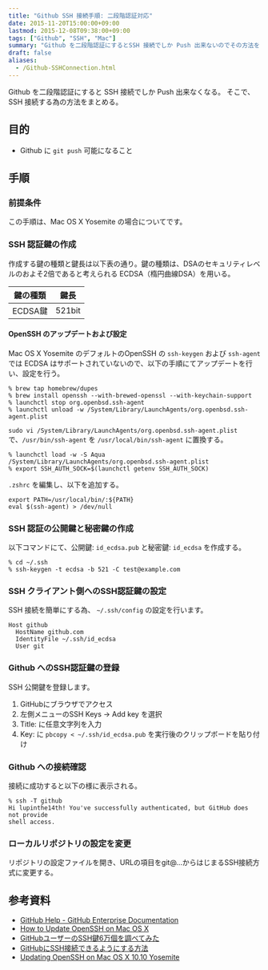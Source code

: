 ```yaml
---
title: "Github SSH 接続手順: 二段階認証対応"
date: 2015-11-20T15:00:00+09:00
lastmod: 2015-12-08T09:38:00+09:00
tags: ["Github", "SSH", "Mac"]
summary: "Github を二段階認証にするとSSH 接続でしか Push 出来ないのでその方法をまとめる"
draft: false
aliases:
  - /Github-SSHConnection.html
---
```


Github を二段階認証にすると SSH 接続でしか Push 出来なくなる。
そこで、 SSH 接続する為の方法をまとめる。

## 目的

- Github に `git push` 可能になること

## 手順

### 前提条件

この手順は、Mac OS X Yosemite の場合についてです。

### SSH 認証鍵の作成

作成する鍵の種類と鍵長は以下表の通り。鍵の種類は、DSAのセキュリティレベルのおよそ2倍であると考えられる ECDSA（楕円曲線DSA）を用いる。


鍵の種類|鍵長
--------|-----
ECDSA鍵 |521bit

#### OpenSSH のアップデートおよび設定

Mac OS X Yosemite のデフォルトのOpenSSH の `ssh-keygen` および `ssh-agent` では ECDSA はサポートされていないので、以下の手順にてアップデートを行い、設定を行う。

```console
% brew tap homebrew/dupes
% brew install openssh --with-brewed-openssl --with-keychain-support
% launchctl stop org.openbsd.ssh-agent
% launchctl unload -w /System/Library/LaunchAgents/org.openbsd.ssh-agent.plist
```

`sudo vi /System/Library/LaunchAgents/org.openbsd.ssh-agent.plist` で、`/usr/bin/ssh-agent` を `/usr/local/bin/ssh-agent` に置換する。


```console
% launchctl load -w -S Aqua /System/Library/LaunchAgents/org.openbsd.ssh-agent.plist
% export SSH_AUTH_SOCK=$(launchctl getenv SSH_AUTH_SOCK)
```

`.zshrc` を編集し、以下を追加する。

```vim
export PATH=/usr/local/bin/:${PATH}
eval $(ssh-agent) > /dev/null
```


### SSH 認証の公開鍵と秘密鍵の作成

以下コマンドにて、公開鍵: `id_ecdsa.pub` と秘密鍵: `id_ecdsa` を作成する。

```console
% cd ~/.ssh
% ssh-keygen -t ecdsa -b 521 -C test@example.com
```

### SSH クライアント側へのSSH認証鍵の設定

SSH 接続を簡単にする為、 `~/.ssh/config` の設定を行います。

```vim
Host github
  HostName github.com
  IdentityFile ~/.ssh/id_ecdsa
  User git
```

### Github へのSSH認証鍵の登録

SSH 公開鍵を登録します。

1. GitHubにブラウザでアクセス
1. 左側メニューのSSH Keys -> Add key を選択
1. Title: に任意文字列を入力
1. Key: に `pbcopy < ~/.ssh/id_ecdsa.pub` を実行後のクリップボードを貼り付け

### Github への接続確認

接続に成功すると以下の様に表示される。

```console
% ssh -T github
Hi lupinthe14th! You've successfully authenticated, but GitHub does not provide
shell access.
```

### ローカルリポジトリの設定を変更
リポジトリの設定ファイルを開き、URLの項目をgit@...からはじまるSSH接続方式に変更する。


## 参考資料

- [GitHub Help - GitHub Enterprise  Documentation](https://help.github.com)
- [How to Update OpenSSH on Mac OS X](http://www.dctrwatson.com/2013/07/how-to-update-openssh-on-mac-os-x/)
- [GitHubユーザーのSSH鍵6万個を調べてみた](http://d.hatena.ne.jp/hnw/20140705)
- [GitHubにSSH接続できるようにする方法](http://qiita.com/katsukii/items/9fd5bbe822904d7cdd0a)
- [Updating OpenSSH on Mac OS X 10.10 Yosemite](https://mochtu.de/2015/01/07/updating-openssh-on-mac-os-x-10-10-yosemite/)

